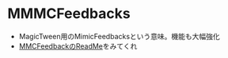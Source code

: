 # MMMCFeedbacks
- MagicTween用のMimicFeedbacksという意味。機能も大幅強化
- [MMCFeedbackのReadMe](https://github.com/Ayagi3678/MMCFeedbacks#mmcfeedbacks-%E3%81%A8%E3%81%AF)をみてくれ
